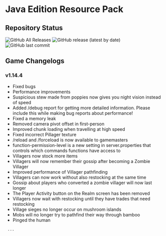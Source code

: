 # Java Edition Resource Pack
## Repository Status
![GitHub All Releases](https://img.shields.io/github/downloads/ZtechNetwork/MCJVanillaResourcePack/total) ![GitHub release (latest by date)](https://img.shields.io/github/v/release/ZtechNetwork/MCJVanillaResourcePack) ![GitHub last commit](https://img.shields.io/github/last-commit/ZtechNetwork/MCJVanillaResourcePack)

## Game Changelogs
### v1.14.4
- Fixed bugs
- Performance improvements
- Suspicious stew made from poppies now gives you night vision instead of speed
- Added /debug report for getting more detailed information. Please include this while making bug reports about performance!
- Fixed a memory leak
- Removed camera pivot offset in first-person
- Improved chunk loading when travelling at high speed
- Fixed incorrect Pillager texture
- /reload and /forceload is now available to gamemasters
- function-permission-level is a new setting in server.properties that controls which commands functions have access to
- Villagers now stock more items
- Villagers will now remember their gossip after becoming a Zombie Villager 
- Improved performance of Villager pathfinding
- Villagers can now work without also restocking at the same time
- Gossip about players who converted a zombie villager will now last longer
- The Player Activity button on the Realm screen has been removed
- Villagers now wait with restocking until they have trades that need restocking
- Village sieges no longer occur on mushroom islands
- Mobs will no longer try to pathfind their way through bamboo
- Pinged the human

```
 ...
```
